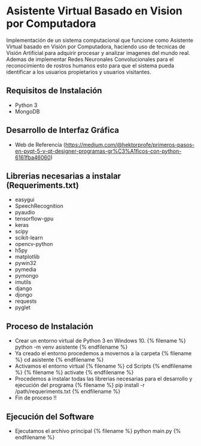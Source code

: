 # Asistente Virtual Basado en Vision por Computadora
Implementación de un sistema computacional que funcione como Asistente Virtual basado en Visión por Computadora, haciendo uso de tecnicas de Visión Artificial para adquirir procesar y analizar imagenes del mundo real. Ademas de implementar Redes Neuronales Convolucionales para el reconocimiento de rostros humanos esto para que el sistema pueda identificar a los usuarios propietarios y usuarios visitantes.


## Requisitos de Instalación
- Python 3
- MongoDB
## Desarrollo de Interfaz Gráfica
- Web de Referencía (https://medium.com/@hektorprofe/primeros-pasos-en-pyqt-5-y-qt-designer-programas-gr%C3%A1ficos-con-python-6161fba46060)

## Librerias necesarias a instalar (Requeriments.txt)
- easygui
- SpeechRecognition
- pyaudio
- tensorflow-gpu
- keras
- scipy
- scikit-learn
- opencv-python
- h5py
- matplotlib
- pywin32
- pymedia
- pymongo
- imutils
- django
- djongo
- requests 
- pyglet

## Proceso de Instalación
- Crear un entorno virtual de Python 3 en Windows 10.
{% filename %} python -m venv asistente {% endfilename %}
- Ya creado el entorno procedemos a movernos a la carpeta
{% filename %} cd asistente {% endfilename %}
- Activamos el entorno virtual
{% filename %} cd Scripts {% endfilename %}
{% filename %} activate {% endfilename %}
- Procedemos a instalar todas las librerias necesarias para el desarrollo y ejecución del programa
{% filename %} pip install -r /path/requeriments.txt {% endfilename %}
- Fin de proceso !!

## Ejecución del Software
- Ejecutamos el archivo principal 
{% filename %} python main.py {% endfilename %}